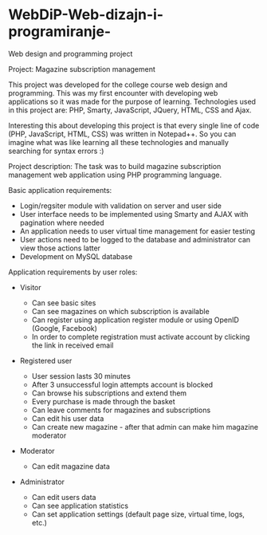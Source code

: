 # WebDiP-Web-dizajn-i-programiranje-
Web design and programming project

Project: Magazine subscription management

This project was developed for the college course web design and programming. This was my first encounter with developing web applications so it was made for the purpose of learning. Technologies used in this project are: PHP, Smarty, JavaScript, JQuery, HTML, CSS and Ajax.

Interesting this about developing this project is that every single line of code (PHP, JavaScript, HTML, CSS) was written in Notepad++. So you can imagine what was like learning all these technologies and manually searching for syntax errors :)

Project description:
The task was to build magazine subscription management web application using PHP programming language.

Basic application requirements:
  - Login/regsiter module with validation on server and user side
  - User interface needs to be implemented using Smarty and AJAX with pagination where needed
  - An application needs to user virtual time management for easier testing
  - User actions need to be logged to the database and administrator can view those actions latter
  - Development on MySQL database
  

Application requirements by user roles:

  - Visitor
      - Can see basic sites
      - Can see magazines on which subscription is available
      - Can register using application register module or using OpenID (Google, Facebook)
      - In order to complete registration must activate account by clicking the link in received email
  
  - Registered user
      - User session lasts 30 minutes
      - After 3 unsuccessful login attempts account is blocked
      - Can browse his subscriptions and extend them
      - Every purchase is made through the basket
      - Can leave comments for magazines and subscriptions
      - Can edit his user data
      - Can create new magazine - after that admin can make him magazine moderator
  
  - Moderator
      - Can edit magazine data
  
  - Administrator
      - Can edit users data
      - Can see application statistics
      - Can set application settings (default page size, virtual time, logs, etc.)
